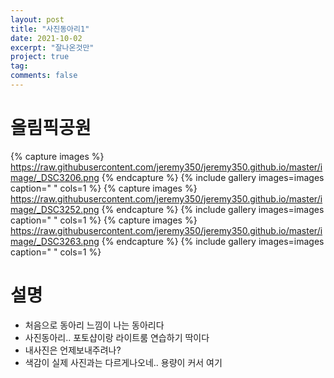 ```yaml
---
layout: post
title: "사진동아리1"
date: 2021-10-02
excerpt: "잘나온것만"
project: true
tag:
comments: false
---
```


# 올림픽공원
{% capture images %}
https://raw.githubusercontent.com/jeremy350/jeremy350.github.io/master/image/_DSC3206.png
{% endcapture %}
{% include gallery images=images caption=" " cols=1 %}
{% capture images %}
https://raw.githubusercontent.com/jeremy350/jeremy350.github.io/master/image/_DSC3252.png
{% endcapture %}
{% include gallery images=images caption=" " cols=1 %}
{% capture images %}
https://raw.githubusercontent.com/jeremy350/jeremy350.github.io/master/image/_DSC3263.png
{% endcapture %}
{% include gallery images=images caption=" " cols=1 %}
# 설명
* 처음으로 동아리 느낌이 나는 동아리다
* 사진동아리.. 포토샵이랑 라이트룸 연습하기 딱이다
* 내사진은 언제보내주려나?
* 색감이 실제 사진과는 다르게나오네.. 용량이 커서 여기 
